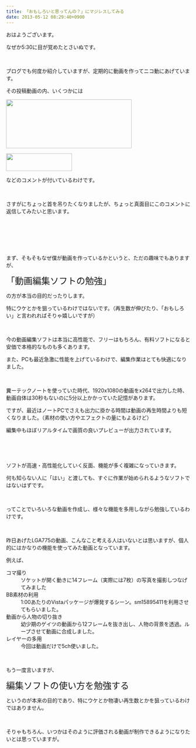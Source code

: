 ```yaml
---
title: 「おもしろいと思ってんの？」にマジレスしてみる
date: 2013-05-12 08:29:40+0900
---
```

<p>おはようございます。</p>
<p>なぜか5:30に目が覚めたとさいぬです。</p>
<p>&nbsp;</p>
<p>ブログでも何度か紹介していますが、定期的に動画を作ってニコ動にあげています。</p>
<p>その投稿動画の内、いくつかには</p>
<p><img src="https://lh4.googleusercontent.com/-0r0YNrFg0z4/UY7LW0oONLI/AAAAAAAACFw/4uhvBDTzOmc/s800/Screenshot%2520from%25202013-05-12%252007%253A47%253A52.png" height="133" width="343" /></p>
<p><img src="https://lh5.googleusercontent.com/-tBHxE-9FMPs/UY7LWyTXqNI/AAAAAAAACFs/A8vLLg2jDoo/s800/Screenshot%2520from%25202013-05-12%252007%253A48%253A23.png" height="48" width="180" /></p>
<p>などのコメントが付いているわけです。</p>
<p>&nbsp;</p>
<p>さすがにちょっと首を吊りたくなりましたが、ちょっと真面目にこのコメントに返信してみたいと思います。</p>
<p>&nbsp;</p>
<p>&nbsp;</p>
<p>&nbsp;</p>
<p>まず、そもそもなぜ僕が動画を作っているかというと、ただの趣味でもありますが、</p>
<p><span style="font-size:24px;">「動画編集ソフトの勉強」</span></p>
<p>の方が本当の目的だったりします。</p>
<p>特にウケとかを狙っているわけではないです。（再生数が伸びたり、「おもしろい」と言われればそりゃ嬉しいですが）</p>
<p>&nbsp;</p>
<p>今の動画編集ソフトは本当に高性能で、フリーはもちろん、有料ソフトになると安価で本格的なものも多くあります。</p>
<p>また、PCも最近急激に性能を上げているわけで、編集作業はとても快適になりました。</p>
<p>&nbsp;</p>
<p>糞ーテックノートを使っていた時代、1920x1080の動画をx264で出力した時、動画自体は30秒もないのに5分以上かかっていた記憶があります。</p>
<p>ですが、最近はノートPCでさえも出力に掛かる時間は動画の再生時間よりも短くなりました。（素材の使い方やエフェクトの量にもよるけど）</p>
<p>編集中もほぼリアルタイムで画質の良いプレビューが出力されています。</p>
<p>&nbsp;</p>
<p>&nbsp;</p>
<p>ソフトが高速・高性能化していく反面、機能が多く複雑になっていきます。</p>
<p>何も知らない人に「はい」と渡しても、すぐに作業が始められるようなソフトではないはずです。</p>
<p>&nbsp;</p>
<p>ってことでいろいろな動画を作成し、様々な機能を多用しながら勉強しているわけです。</p>
<p>&nbsp;</p>
<p>昨日あげたLGA775の動画、こんなこと考える人はいないとは思いますが、個人的にはかなりの機能を使ってみた動画となっています。</p>
<p>例えば、</p>
<dl>
<dt>コマ撮り</dt><dd>ソケットが開く動きに14フレーム（実際には7枚）の写真を撮影しつなげてみました</dd>
<dt>BB素材の利用</dt><dd>1:00あたりのVistaパッケージが爆発するシーン。sm15895411を利用させてもらいました。</dd>
<dt>動画から人物の切り抜き</dt><dd>幼少期のゲイツの動画から12フレームを抜き出し、人物の背景を透過。ループさせて動画に合成しました。</dd>
<dt>レイヤーの多用</dt><dd>今回は動画だけで5ch使いました。</dd>
</dl>
<p>&nbsp;</p>
<p>もう一度言いますが、</p>
<p><span style="font-size:24px;">編集ソフトの使い方を勉強する</span></p>
<p>というのが本来の目的であり、特にウケとか物凄い再生数とかを狙っているわけではありません。</p>
<p>&nbsp;</p>
<p>そりゃもちろん、いつかはそのように評価される動画が制作できるようになりたいとは思っていますが。</p>
<p>&nbsp;</p>
